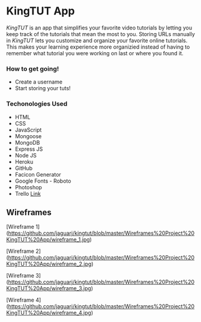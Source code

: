 # KingTUT App

_KingTUT_ is an app that simplifies your favorite video tutorials by letting you keep track of the tutorials that mean the most to you.
Storing URLs manually in _KingTUT_ lets you customize and organize your favorite online tutorials.
This makes your learning experience more organizied instead of having to remember what tutorial you were working on last or where you found it.

### How to get going!
* Create a username
* Start storing your tuts!

### Techonologies Used

* HTML
* CSS
* JavaScript
* Mongoose
* MongoDB
* Express JS
* Node JS
* Heroku
* GitHub
* Facicon Generator
* Google Fonts - Roboto
* Photoshop
* Trello
[Link](https://trello.com/b/fGJ9x6c7/kingtut-app)

## Wireframes

[Wireframe 1] (https://github.com/jaguarj/kingtut/blob/master/Wireframes%20Project%20KingTUT%20App/wireframe_1.jpg)

[Wireframe 2] (https://github.com/jaguarj/kingtut/blob/master/Wireframes%20Project%20KingTUT%20App/wireframe_2.jpg)

[Wireframe 3] (https://github.com/jaguarj/kingtut/blob/master/Wireframes%20Project%20KingTUT%20App/wireframe_3.jpg)

[Wireframe 4] (https://github.com/jaguarj/kingtut/blob/master/Wireframes%20Project%20KingTUT%20App/wireframe_4.jpg)



